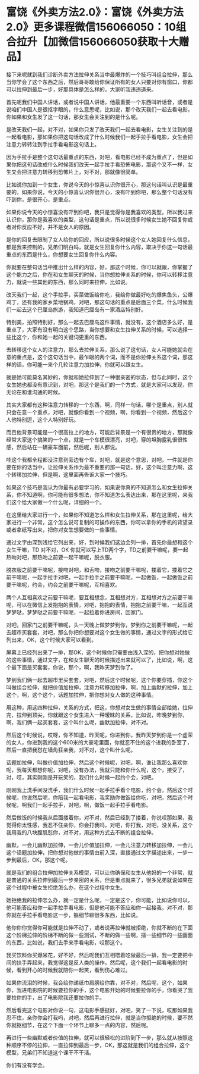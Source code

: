 # 富饶《外卖方法2.0》：富饶《外卖方法2.0》更多课程微信156066050：10组合拉升【加微信156066050获取十大赠品】

接下来呢就到我们诊断外卖方法拉伸关系当中最爆炸的一个技巧叫组合拉伸，那么当你学会了这个东西之后，然后哥哥敢给你保证所有的女人只要对你有窗口，你都可以拉伸到最后一步，好那具体是怎么样的，大家听我违违道来。

首先呢我们中国人讲话，或者说中国人讲话，他最重要一个东西叫听话音，或者是说咱们中国人是很抠字眼的，什么意思呢，比如说，那个改天我们一起去看电影，你如果和女生发了这一句话，那女生会关注到的是什么呢。

是改天我们一起，对不对，如果你只发了改天我们一起去看电影，女生关注到的是一起看电影，那如果你把这句话改成了什么时候我们一起手拉手看电影，女生会把注意力转转注到手拉手看电影这句话上。

因为手拉手是整个这句话最重点的东西，对吧，看电影已经不成为重点了，但是如果你把这句话改成什么时候我们改天一起手拉手看恐怖电影，那这个又不一样，女生又会把注意力转移到恐怖片上，对不对，那就像很简单。

比如说你加到一个女生，你说今天的小惊喜认识你很开心，那这句话叫认识是最重要的，如果你说，今天的小惊喜认识你很开心，没有吓到你吧，那么整个句话没有吓到你，是很开心，是重点。

如果你说今天的小惊喜没有吓到你吧，我只是觉得你是我喜欢的类型，所以我过来认识你，那你是我喜欢的类型，这句话是重点，所以说很多时候女生她不回复你或者对你反应不好，并不是女人的原因。

是你的回复去限制了女人给你的回应，所以说很多时候这个女人她回复什么信息，都是我来控制的，兄弟们明白吗，就是女生回复你什么内容，取决于你这一句话最重点的东西是什么，你想要女生回复你什么内容。

你就要在整句话当中推出什么样的内容，好，那这个时候，你可以就跟，你掌握了这个能力之后，你在和女生聊天的时候，当你想拉伸关系的时候，你可以转移注意力，就说一些其他的东西，那么同时来拉伸，比如说。

改天我们一起，这个手拉手，买菜做饭给你吃，我给你做最好吃的爆焦鱼头，公爆鸡丁，还有我的家乡菜地锅鸡，对吧，那这句话的重点是后面三个菜，什么时候我们一起去这个巴厘岛旅游，我知道巴厘岛有一家酒店特别好。

特别美，拍照特别好，那么一起去巴厘岛这件事情，就没有，这个酒店多么好，是重点了，大家有没有明白这个思路，当你想要和女生拉伸关系的时候，可以选择一些比这个，你和她一起的关键词更重的东西。

去转移这个女人的注意力，那么去拉伸关系，那么说了这句话，女人可能她就会在意的重点是，这个这句话当中，最乍眼的两个词，而不是你拉伸关系这个词，那这样的话，你可能一来个几轮注意力加拉伸，你就可以跟女生。

就是她可能莫名其妙的，你就和她拉伸到了一种很亲密的状态，但与此同时，这个女生她也都没有意识到，对吧，那这个是我们的一个方式，就是大家可以发现，你无论在和谁沟通的时候。

其实大家都有这种注意力转移的一个东西，啊，同样一句话，哪个是重点，别人就只会在意一个重点，对吧，就像你看到一个视频，啊，你看到一个视频，然后这个人他特别逗，这个人特别好玩。

而且他背景可能是一个很高拉上的地方，可能后背景是一个有很贵的地方，那就像经常大家这个搞笑的一个点，就是一个车模很漂亮，对吧，穿的坦胸露乳很很性感，然后站在一辆豪车面前，然后呢，别人都说。

哇这个我都全程都没注意到旁边有个车，对吧，就是这个意思，对吧，一件就是你要在你的话当中，让拉伸关系作为最不重要的那一句话，好，这个叫注意力啊，这个转移加拉伸，但是啊，这里面再告诉大家一个技巧。

如果这个技巧是我认为你最有必要学习的，如果说你真的不知道怎么和女生拉伸关系，你不知道啊，你可能有很多想法，你不知道怎么表达出来，那在这里呢，来我们这个给大家做一个什么呢，详细的一个。

在这里给大家进行一个，如果你不知道怎么样和女生拉伸关系，那在这里呢，给大家进行一个非常，这个怎么说可复制的可操作的东西，你可以拿你的手机的背望录或者拿纸写出来，把你对女生想要做的一些事情。

通过文字由深到浅给它列出来，好，到时候我们这边会列一排，首先你最想和这个女生干嘛，TD 对不对，OK 你就可以写上TD两个字，TD之前要干嘛呢，要一起热吻对吧，那热吻之前要一起干嘛呢，脱衣服。

脱衣服之前要干嘛呢，接吻对吧，和舌吻，接吻之前要干嘛呢，搂着它，搂着它之前干嘛呢，一起手拉手对吧，一起手拉手之前要干嘛呢，一起做饭，一起做饭之前要干嘛呢，约会，约会之前要干嘛呢，互相喜欢。

两个人互相喜欢之前要干嘛呢，要互相想念，互相想对方，互相想对方之前要干嘛呢，可以在微信上发抱抱的表情，对吧，抱抱的表情，抱抱之前要干嘛，一起互说梦梦哒，梦梦哒之前要干嘛呢，一起拉着你进房间，回家门。

对吧，回家门之前要干嘛呢，头一天晚上做梦梦到你，梦到你之前要干嘛呢，一起去超市买套套，对吧，那么你把你想要对这个女生做的事情，通过文字的形式给它列出来，OK，这个时候大家可以看到。

屏幕上已经列出来了一排，那OK，这个时候你只需要由浅入深的，把你想对她做的这些事情，通过文字，在和女生聊天的时候描述出来就可以了，比如说，啊，这个最下面是买套套，你说，那个，啊，我昨天梦到你了。

梦到我们俩一起去超市里买套套，对吧，然后这个时候呢，这个你要穿插，你这个叫做组合拉伸，就把价值加拉伸，注意力转移加拉伸，啊，加上幽默的拉伸，加上这个，啊，这个这个，话题加拉伸，把你想对女人做的这种事情。

用这种，用这四种拉伸，关系的方式，把这，你想对女生做的事情全部给她，拉伸完，拉伸到顶尖，你就跟这个女生进入一种暧昧的关系，比如说，昨晚梦到你，啊，我们俩一起买套套，这个叫什么呢，幽默加拉伸，对不对。

然后这个时候说，哎呀，你不知道，昨天呢，你进到你，我昨天梦到你是一个虚荣的女人，你进到我的这个600米的大豪宅里面，你就忍不住的这个进我的卧室了，然后一直把我怼在墙角狂亲我，对不对，这个叫什么呢。

话题加拉伸，叫做价值加拉伸，然后这个时候呢，对吧，啊，谁让我那么喜欢你呢，我每天都想你呢，对吧，没有办法，我就只能和你什么呢，这个，接受了，对，哎，其实刚刚是开玩笑的，我们什么时候一起约个会，对吧。

刚刚我上洗手间没洗手，我们什么时候一起手拉手看个电影，约个会，然后这个时候呢，你说然后呢，你陪我一起看电影，我奖励你做饭给你吃，对吧，然后这个时候呢，啊我们一起手拉手，对吧，啊，做饭一起手拉手看电影。

然后做饭的时候我从后面搂着你，对不对，然后已经到了搂着，你说哎那如果，我觉得你太性感，我忍不住亲你，你会打我吗，对吧，你打我，对吧，没关系，这个我用我的八块腹肌怼你，对不对，用这种方式去不断的组合拉伸。

幽默，一会儿幽默加拉伸，一会儿价值加拉伸，一会儿注意力转移加拉伸，一会儿这个话题加拉伸，把你想对他做的事情由前入深，直接通过文字描述出来，一步一步到最后，OK，那这个呢。

就是我们的组合拉伸加拉伸关系模型，可以让你确保和女生从他妈的一个非常，就是普通的关系拉伸到最后一步亲密的关系，但是重点就来了，很多兄弟就说如果在这个过程中被女生拒绝怎么办，在这个过程中女生。

她拒绝我的拉伸怎么办，就一定是什么呢，一定是这个，你可能，比如说你可以，他可能答应和你一起手拉手看电影，但是他可能不答应和你一起接我，对不对，那你就在手拉手看电影这一步，摳细节聊很多东西，比如说。

他你你你觉得你可能就是拉伸不动了，或者说再拉伸就被拒绝，你就不断的在下面这个阶梯拉伸的阶梯不断的做一些测试，不断的做一些啊，摳一些细节的一些画面的东西，比如说，我们去手来手看电影，哎那这个。

我买饮料你买爆米花，好不好，然后呢我们互相喂着吃做最后一排，我一定要把中间的扶手弄起来，我觉得这是反人类的操作，然后呢，这个我们一起看电影的时候，看到开心的时候我就陪你一起笑，看到伤心难过。

如果你流泪的时候，我会给你递纸巾肩膀给你靠，对不对，然后呢，这个，如果你，我进电影院的时候要拉你的手，这个电影开始的时候要拉你的手，你看哭了我要拉你的手，出了电影院我还要拉你的手。

然后看完这个电影对你说一句，这电影手感挺好，对吧，笑了一下说，哎那如果我忍不住，亲你你会打我吗，对吧，然后再进行拉伸，就是当你拒绝的时候，要不然你就抠细节，在这个下面一个环节上聊多一点的内容，然后呢。

再进行一些幽默或者价值的拉伸，就可以很轻松的进阶到下一步，那么就从按照这种顺序不停的拉伸，一直拉伸到最后一步，OK，那这就是我们的组合拉伸，这个模型，兄弟们不知道这个课干不干活。

你们有没有学会。